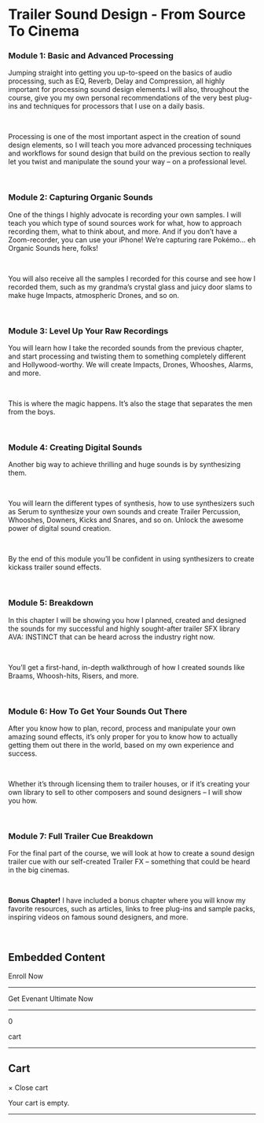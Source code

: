# Trailer Sound Design - From Source To Cinema

### Module 1: Basic and Advanced Processing

Jumping straight into getting you up-to-speed on the basics of audio processing, such as EQ, Reverb, Delay and Compression, all highly important for processing sound design elements.I will also, throughout the course, give you my own personal recommendations of the very best plug-ins and techniques for processors that I use on a daily basis.

‍

Processing is one of the most important aspect in the creation of sound design elements, so I will teach you more advanced processing techniques and workflows for sound design that build on the previous section to really let you twist and manipulate the sound your way – on a professional level.

‍

### Module 2: Capturing Organic Sounds

One of the things I highly advocate is recording your own samples. I will teach you which type of sound sources work for what, how to approach recording them, what to think about, and more. And if you don’t have a Zoom-recorder, you can use your iPhone! We’re capturing rare Pokémo… eh Organic Sounds here, folks!

‍

You will also receive all the samples I recorded for this course and see how I recorded them, such as my grandma’s crystal glass and juicy door slams to make huge Impacts, atmospheric Drones, and so on.

‍

### Module 3: Level Up Your Raw Recordings

You will learn how I take the recorded sounds from the previous chapter, and start processing and twisting them to something completely different and Hollywood-worthy. We will create Impacts, Drones, Whooshes, Alarms, and more.

‍

This is where the magic happens. It’s also the stage that separates the men from the boys.

‍

### Module 4: Creating Digital Sounds

Another big way to achieve thrilling and huge sounds is by synthesizing them.

‍

You will learn the different types of synthesis, how to use synthesizers such as Serum to synthesize your own sounds and create Trailer Percussion, Whooshes, Downers, Kicks and Snares, and so on. Unlock the awesome power of digital sound creation.

‍

By the end of this module you’ll be confident in using synthesizers to create kickass trailer sound effects.

‍

### Module 5: Breakdown

In this chapter I will be showing you how I planned, created and designed the sounds for my successful and highly sought-after trailer SFX library AVA: INSTINCT that can be heard across the industry right now.

‍

You’ll get a first-hand, in-depth walkthrough of how I created sounds like Braams, Whoosh-hits, Risers, and more.

‍

### Module 6: How To Get Your Sounds Out There

After you know how to plan, record, process and manipulate your own amazing sound effects, it’s only proper for you to know how to actually getting them out there in the world, based on my own experience and success.

‍

Whether it’s through licensing them to trailer houses, or if it’s creating your own library to sell to other composers and sound designers – I will show you how.

‍

### Module 7: Full Trailer Cue Breakdown

For the final part of the course, we will look at how to create a sound design trailer cue with our self-created Trailer FX – something that could be heard in the big cinemas.

‍

**Bonus Chapter!** I have included a bonus chapter where you will know my favorite resources, such as articles, links to free plug-ins and sample packs, inspiring videos on famous sound designers, and more.

‍

## Embedded Content

Enroll Now

---

Get Evenant Ultimate Now

---

0

cart

---

## Cart

× Close cart

Your cart is empty.

---

<iframe height="0" width="0" src="https://ss.evenant.com/_/service_worker/5a20/sw_iframe.html?origin=https%3A%2F%2Fwww.evenant.com&amp;1p=1" style="display: none; visibility: hidden;"></iframe>
